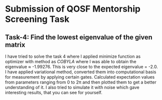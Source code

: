 # Submission of QOSF Mentorship Screening Task
## Task-4: Find the lowest eigenvalue of the given matrix
I have tried to solve the task 4 where I applied minimize function as optimizer with method as *COBYLA* where I was able to obtain the eigenvalue ≈ -1.99276. This is very close to the expected eigenvalue = -2.0. I have applied variational method, converted them into computational basis for measurement by applying certain gates. Calculated expectation values from parameters ranging from 0 to 2π and then plotted them to get a better understanding of it. I also tried to simulate it with noise which gave interesting results, that you can see for yourself.
